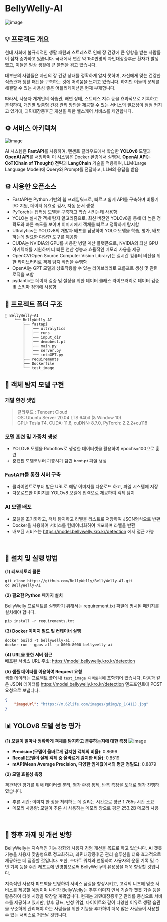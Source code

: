 # BellyWelly-AI
![image](https://github.com/BellyWelly/BellyWelly-AI/assets/96541582/c87f227e-930c-406d-ba55-b52a610354af)
<br>

## 💡 프로젝트 개요
현대 사회에 불규칙적인 생활 패턴과 스트레스로 인해 장 건강에 큰 영향을 받는 사람들이 점차 증가하고 있습니다. 국내에서 연간 약 150만명의 과민대장증후군 환자가 발생했고, 이들은 일상 생활에 큰 불편을 겪고 있습니다.

대부분의 사람들은 자신의 장 건강 상태를 정확하게 알지 못하며, 자신에게 맞는 건강한 식습관과 생활 패턴을 구축하는 것에 어려움을 느끼고 있습니다. 하지만 이들의 문제를 해결할 수 있는 사용성 좋은 어플리케이션은 현재 부재합니다.

따라서, 사용자 개개인의 식습관, 배변 상태, 스트레스 지수 등을 효과적으로 기록하고 분석하여, 개인별 맞춤형 건강 관리 방안을 제공할 수 있는 서비스의 필요성이 점점 커지고 있기에, 과민대장증후군 개선을 위한 헬스케어 서비스를 제안합니다. 
<br>

## ⚙️ 서비스 아키텍쳐 
![image](https://github.com/BellyWelly/BellyWelly-BE/assets/121334671/58a2a335-9a7c-4eb5-a5c9-a601b28b601e)

AI 시스템은 **FastAPI**를 사용하여, 텐센트 클라우드에서 학습한 **YOLOv8** 모델과 **OpenAI API**를 서빙하며 이 시스템은 Docker 환경에서 실행됨. **OpenAI API**는 **CoT(Chain of Thought) 전략**과 **LangChain** 기술을 적용하여, LLM(Large Language Model)에 Query와 Prompt를 전달하고, LLM의 응답을 받음
<br>

## ⚙️ 사용한 오픈소스
- FastAPI는 Python 기반의 웹 프레임워크로, 빠르고 쉽게 API를 구축하며 비동기 I/O 지원, 데이터 유효성 검사, 자동 문서 생성
- PyTorch는 딥러닝 모델을 구축하고 학습 시키는데 사용함
- YOLO는 실시간 객체 탐지 알고리즘으로, 최신 버전인 YOLOv8을 통해 더 높은 정확도와 빠른 속도를 보이며 이미지에서 객체를 빠르고 정확하게 탐지함
- Ultralytics는 YOLOv8의 개발과 배포를 담당하며 YOLO 모델을 학습, 평가, 배포하는데 필요한 다양한 도구를 제공함
- CUDA는 NVIDIA의 GPU를 사용한 병렬 계산 플랫폼으로, NVIDIA의 최신 GPU 아키텍처를 지원하며 더 빠른 연산 성능과 효율적인 메모리 사용을 제공
- OpenCV(Open Source Computer Vision Library)는 실시간 컴퓨터 비전을 위한 라이브러리로 객체 탐지 작업을 수행함
- OpenAI는 GPT 모델과 상호작용할 수 있는 라이브러리로 프롬프트 생성 및 관련 로직을 포함
- pydantic는 데이터 검증 및 설정을 위한 데이터 클래스 라이브러리로 데이터 검증 및 스키마 정의에 사용함

## 📁 프로젝트 폴더 구조
```
📂 BellyWelly-AI
    └── BellyWelly-AI
        ├── fastapi
        │   ├── ultralytics 
        │   ├── runs
        │   ├── input_dir
        │   ├── demobest.pt
        │   ├── main.py
        │   ├── server.py
        │   └── intoGPT.py
        ├── requirements
        ├── Dockerfile
        └── test_image 
```

## 🔧 객체 탐지 모델 구현  
### 개발 환경 셋업 
> 클라우드 : Tencent Cloud <br>
> OS: Ubuntu Server 20.04 LTS 64bit (& Window 10) <br>
> GPU: Tesla T4, CUDA: 11.8, cuDNN: 8.7.0, PyTorch: 2.2.2+cu118 <br>

### 모델 훈련 및 가중치 생성 
- YOLOv8 모델을 Roboflow로 생성한 데이터셋을 활용하여 epochs=100으로 훈련
- 훈련된 모델로부터 가중치가 담긴 best.pt 파일 생성

### FastAPI를 통한 서버 구축
- 클라이언트로부터 받은 URL로 해당 이미지를 다운로드 하고, 파일 시스템에 저장
- 다운로드한 이미지를 YOLOv8 모델에 입력으로 제공하여 객체 탐지

### AI 모델 배포 
- 모델을 초기화하고, 객체 탐지하고 라벨을 리스트로 저장하여 JSON형식으로 반환
- Docker을 사용하여 서비스를 컨테이너화하여 배포하며 라벨을 반환
- 배포된 서비스는 https://model.bellywelly.kro.kr/detection 에서 접근 가능
<br>

## 🔧 설치 및 실행 방법

**(1) 레포지토리 클론** 
```
git clone https://github.com/BellyWelly/BellyWelly-AI.git
cd BellyWelly-AI
```

**(2) 필요한 Python 패키지 설치** 

BellyWelly 프로젝트를 실행하기 위해서는 requirement.txt 파일에 명시된 패키지를 설치해야 합니다. 
```
pip install -r requirements.txt
```

**(3) Docker 이미지 필드 및 컨테이너 실행** 
```
docker build -t bellywelly-ai .
docker run --gpus all -p 8000:8000 bellywelly-ai
```

**(4) URL을 통한 서버 접근**  
배포된 서비스 URL 주소: https://model.bellywelly.kro.kr/detection

**(5) 샘플 데이터를 이용하여 Request 요청**  
샘플 데이터는 프로젝트 폴더 내 `test_image 디렉토리`에 포함되어 있습니다.
다음과 같은 JSON 데이터를 https://model.bellywelly.kro.kr/detection 엔드포인트에 POST 요청으로 보냅니다.
```json
{
    "imageUrl": "https://m.62life.com/images/gdimg/p_1(411).jpg"
}
```

## 📊 YOLOv8 모델 성능 평가

**(1) 모델이 얼마나 정확하게 객체를 탐지하고 분류하는지에 대한 측정** 
![image](https://github.com/BellyWelly/BellyWelly-AI/assets/96541582/c68c3acf-4d5b-435e-b455-8a08e202e3f3)
- **Precision(모델이 올바르게 감지한 객체의 비율)**: 0.8699
- **Recall(모델이 실제 객체 중 올바르게 감지한 비율)**: 0.8519
- **mAP(Mean Average Precision, 다양한 임계값에서의 평균 정밀도)**: 0.8879

**(2) 모델 효율성 측정** 

객관적인 평가를 위해 데이터셋 분리, 평가 환경 통제, 반복 측정을 토대로 평가 진행하였습니다.
- 추론 시간: 이미지 한 장을 처리하는 데 걸리는 시간으로 평균 1.765s 시간 소요
- 메모리 사용량: 모델이 추론 시 사용하는 메모리 양으로 평균 253.2B 메모리 사용
<br>

## 📕 향후 과제 및 개선 방향
BellyWelly는 지속적인 기능 강화와 사용자 경험 개선을 목표로 하고 있습니다. AI 챗봇 기능을 사용자 맞춤형으로 정교화하고, 과민대장증후군 관리 솔루션을 더욱 효과적으로 제공하는 데 집중할 것입니다. 또한, 스마트 워치와 연동하여 사용자의 운동 기록 및 수면 기록 등을 주간 레포트에 반영함으로써 BellyWelly의 유용성을 더욱 향상할 것입니다.

지속적인 사용자 피드백을 반영하여 서비스 품질을 향상시키고, 고객의 니즈에 맞춘 서비스를 제공할 예정이며 나아가 BellyWelly는 추후 이미지 인식 기술과 챗봇 기술 등을 활용하여 타겟 시장을 확장할 계획입니다. 현재는 과민대장증후군 관리를 중심으로 서비스를 제공하고 있지만, 향후 당뇨, 만성 위염, 다이어트와 같이 다양한 이유로 생활 습관을 꾸준하게 관리해야 하는 사람들을 위한 기능을 추가하여 더욱 많은 사람들이 사용할 수 있는 서비스로 거듭날 것입니다.
<br>
